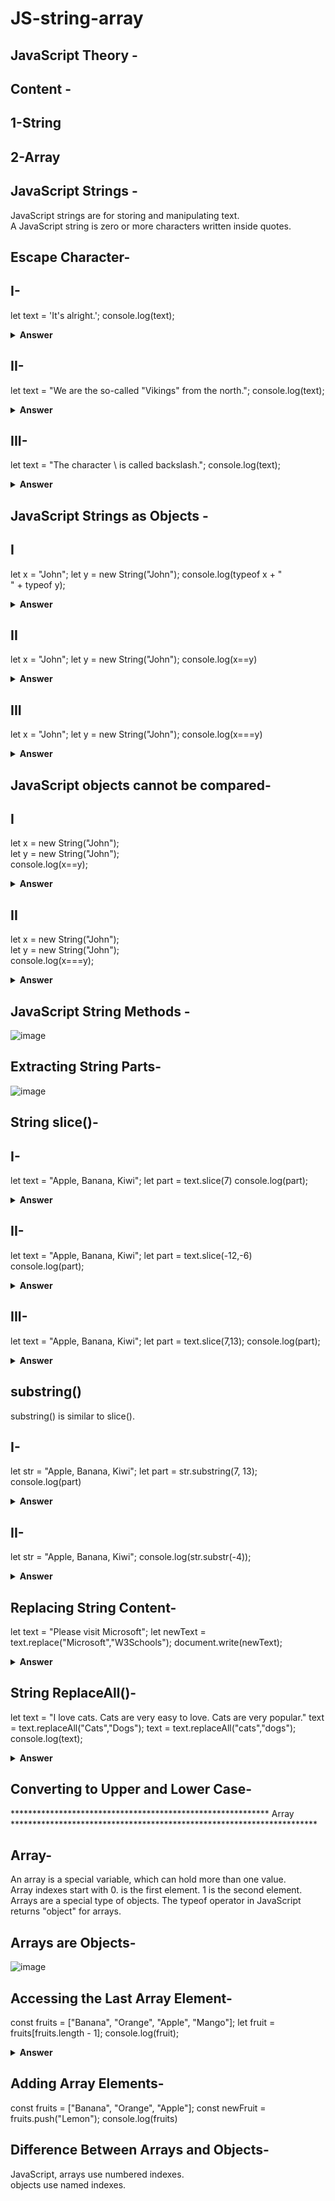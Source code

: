 # JS-string-array

## JavaScript Theory -
## Content -
## 1-String
## 2-Array

## JavaScript Strings -

JavaScript strings are for storing and manipulating text.<br>
A JavaScript string is zero or more characters written inside quotes.

## Escape Character-
## I-
let text = 'It\'s alright.';
console.log(text);
<details><summary><b>Answer</b></summary>
It's alright.
</details>

## II-
let text = "We are the so-called \"Vikings\" from the north.";
console.log(text);
<details><summary><b>Answer</b></summary>
We are the so-called "Vikings" from the north.
</details>

## III-
let text = "The character \\ is called backslash.";
console.log(text);
<details><summary><b>Answer</b></summary>
The character \ is called backslash.
</details>

## JavaScript Strings as Objects -
## I
let x = "John";
let y = new String("John");
console.log(typeof x + "<br>" + typeof y);
<details><summary><b>Answer</b></summary>
string
object
</details>

## II
let x = "John";
let y = new String("John");
console.log(x==y)
<details><summary><b>Answer</b></summary>
true
</details>

## III
let x = "John";
let y = new String("John");
console.log(x===y)
<details><summary><b>Answer</b></summary>
false
</details>

## JavaScript objects cannot be compared-

## I
let x = new String("John");  
let y = new String("John");  
console.log(x==y);
<details><summary><b>Answer</b></summary>
false
</details>

## II
let x = new String("John");  
let y = new String("John");  
console.log(x===y);
<details><summary><b>Answer</b></summary>
false
</details>

## JavaScript String Methods -

![image](https://user-images.githubusercontent.com/96730792/211377878-7257bae5-b188-4129-a4f7-c010c997d110.png)

## Extracting String Parts-
![image](https://user-images.githubusercontent.com/96730792/211378010-7bf24817-213e-4324-bba7-e45ec8d245fd.png)

## String slice()-

## I-
let text = "Apple, Banana, Kiwi";
let part = text.slice(7)
console.log(part);
<details><summary><b>Answer</b></summary>
Banana, Kiwi
</details>

## II-
let text = "Apple, Banana, Kiwi";
let part = text.slice(-12,-6)
console.log(part);
<details><summary><b>Answer</b></summary>
Banana
</details>

## III-
let text = "Apple, Banana, Kiwi";
let part = text.slice(7,13);
console.log(part);
<details><summary><b>Answer</b></summary>
Banana
</details>

## substring() 
substring() is similar to slice().
## I-
let str = "Apple, Banana, Kiwi";
let part = str.substring(7, 13);
console.log(part)
<details><summary><b>Answer</b></summary>
Banana
</details>

## II-
let str = "Apple, Banana, Kiwi";
console.log(str.substr(-4));
<details><summary><b>Answer</b></summary>
Kiwi
</details>

## Replacing String Content-
 let text = "Please visit Microsoft";
 let newText = text.replace("Microsoft","W3Schools");
document.write(newText);
<details><summary><b>Answer</b></summary>
Please visit W3Schools
</details>

## String ReplaceAll()-
let text = "I love cats. Cats are very easy to love. Cats are very popular."
text = text.replaceAll("Cats","Dogs");
text = text.replaceAll("cats","dogs");
console.log(text);
<details><summary><b>Answer</b></summary>
I love dogs. Dogs are very easy to love. Dogs are very popular.
</details>

## Converting to Upper and Lower Case-











*********************************************************** Array **********************************************************************
 ## Array-
 
 An array is a special variable, which can hold more than one value.<br>
  Array indexes start with 0. is the first element. 1 is the second element.<br>
  Arrays are a special type of objects. The typeof operator in JavaScript returns "object" for arrays.


## Arrays are Objects-
![image](https://user-images.githubusercontent.com/96730792/211619772-cddd18ee-cfe4-4c1e-87b5-8865675b88ae.png)

## Accessing the Last Array Element-
const fruits = ["Banana", "Orange", "Apple", "Mango"];
let fruit = fruits[fruits.length - 1];
console.log(fruit);
<details><summary><b>Answer</b></summary>
mango
</details>

## Adding Array Elements-
const fruits = ["Banana", "Orange", "Apple"];
const newFruit = fruits.push("Lemon"); 
console.log(fruits)


## Difference Between Arrays and Objects-
JavaScript, arrays use numbered indexes.<br> objects use named indexes.
